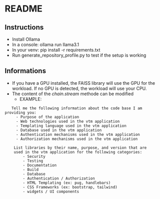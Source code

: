 # README

## Instructions
* Install Ollama
* In a console: ollama run llama3.1
* In your venv: pip install -r requirements.txt
* Run generate_repository_profile.py to test if the setup is working

## Informations
* If you have a GPU installed, the FAISS library will use the GPU for the workload. If no GPU is detected, the workload will use your CPU.
* The content of the _chain.stream_ methode can be modified 
  * EXAMPLE: 
```
   Tell me the following information about the code base I am providing you:
     - Purpose of the application
     - Web technologies used in the vtm application
     - Templating language used in the vtm application
     - Database used in the vtm application
     - Authentication mechanisms used in the vtm application
     - Authorization mechanisms used in the vtm application
    
    List libraries by their name, purpose, and version that are
    used in the vtm application for the following categories:
        - Security
        - Testing
        - Documentation
        - Build
        - Database
        - Authentication / Authorization
        - HTML Templating (ex: pug, handlebars)
        - CSS Frameworks (ex: bootstrap, tailwind)
        - widgets / UI components
```
